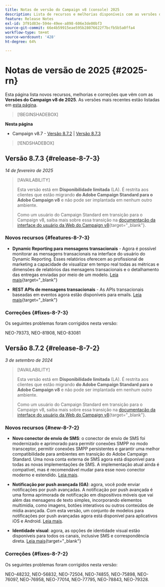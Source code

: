 ```yaml
---
title: Notas de versão do Campaign v8 (console) 2025
description: Lista de recursos e melhorias disponíveis com as versões do Campaign v8 de 2025
feature: Release Notes
exl-id: 3f91d83e-594e-49ee-a898-606e3de00bf3
source-git-commit: 66e4b59915eae595b28076622f7bcfb5b5a0ffa4
workflow-type: tm+mt
source-wordcount: '428'
ht-degree: 64%

---
```


# Notas de versão de 2025 {#2025-rn}

Esta página lista novos recursos, melhorias e correções que vêm com as **Versões do Campaign v8 de 2025**. As versões mais recentes estão listadas em [esta página](release-notes.md).

>[!BEGINSHADEBOX]

**Nesta página**

* Campaign v8.7 - [Versão 8.7.2](#release-8-7-2) | [Versão 8.7.3](#release-8-7-3)


>[!ENDSHADEBOX]


## Versão 8.7.3 {#release-8-7-3}

_14 de fevereiro de 2025_

>[!AVAILABILITY]
>
>Esta versão está em **Disponibilidade limitada** (LA). É restrita aos clientes que estão migrando **do Adobe Campaign Standard para o Adobe Campaign v8** e não pode ser implantada em nenhum outro ambiente.
>
>Como um usuário do Campaign Standard em transição para o Campaign v8, saiba mais sobre essa transição na [documentação da interface do usuário da Web do Campaign v8](https://experienceleague.adobe.com/pt-br/docs/campaign-web/v8/start/acs-migration){target="_blank"}.

### Novos recursos {#features-8-7-3}

* **Dynamic Reporting para mensagens transacionais** - Agora é possível monitorar as mensagens transacionais na interface do usuário do Dynamic Reporting. Esses relatórios oferecem ao profissional de marketing a capacidade de visualizar em tempo real todas as métricas e dimensões de relatórios das mensagens transacionais e o detalhamento das entregas enviadas por meio de um modelo. [Leia mais](https://experienceleague.adobe.com/pt-br/docs/experience-cloud/campaign/reporting/get-started-reporting){target="_blank"}

* **REST APIs de mensagens transacionais** - As APIs transacionais baseadas em eventos agora estão disponíveis para emails. [Leia mais](https://experienceleague.adobe.com/pt-br/docs/experience-cloud/campaign/apis/managing-transactional-messages){target="_blank"}

### Correções {#fixes-8-7-3}

Os seguintes problemas foram corrigidos nesta versão:

NEO-79373, NEO-81908, NEO-83081

## Versão 8.7.2 {#release-8-7-2}

_3 de setembro de 2024_

>[!AVAILABILITY]
>
>Esta versão está em **Disponibilidade limitada** (LA). É restrita aos clientes que estão migrando **do Adobe Campaign Standard para o Adobe Campaign v8** e não pode ser implantada em nenhum outro ambiente.
>
>Como um usuário do Campaign Standard em transição para o Campaign v8, saiba mais sobre essa transição na [documentação da interface do usuário da Web do Campaign v8](https://experienceleague.adobe.com/pt-br/docs/campaign-web/v8/start/acs-migration){target="_blank"}.

### Novos recursos {#new-8-7-2}

* **Novo conector de envio de SMS**: o conector de envio de SMS foi modernizado e aprimorado para permitir conexões SMPP no modo transceptor, permitir conexões SMPP persistentes e garantir uma melhor compatibilidade para ambientes em transição do Adobe Campaign Standard. Uma nova conta externa de SMS agora está disponível para todas as novas implementações de SMS. A implementação atual ainda é compatível, mas é recomendável mudar para esse novo conector moderno e estendido. [Leia mais](../send/sms/sms.md).

* **Notificação por push avançada (GA)**: agora, você pode enviar notificações por push avançadas. A notificação por push avançada é uma forma aprimorada de notificação em dispositivos móveis que vai além das mensagens de texto simples, incorporando elementos multimídia, como imagens, botões interativos ou outros conteúdos de mídia avançada. Com esta versão, um conjunto de modelos para notificações por push avançadas agora está disponível para aplicativos iOS e Android. [Leia mais](../send/rich-push-android.md).

* **Identidade visual**: agora, as opções de identidade visual estão disponíveis para todos os canais, inclusive SMS e correspondência direta. [Leia mais](https://experienceleague.adobe.com/docs/experience-cloud/campaign/branding/branding-gs.html?lang=pt-BR){target="_blank"}

### Correções {#fixes-8-7-2}

Os seguintes problemas foram corrigidos nesta versão:

NEO-48232, NEO-56832, NEO-72504, NEO-74855, NEO-75898, NEO-76097, NEO-76958, NEO-77014, NEO-77795, NEO-78843, NEO-79328.
